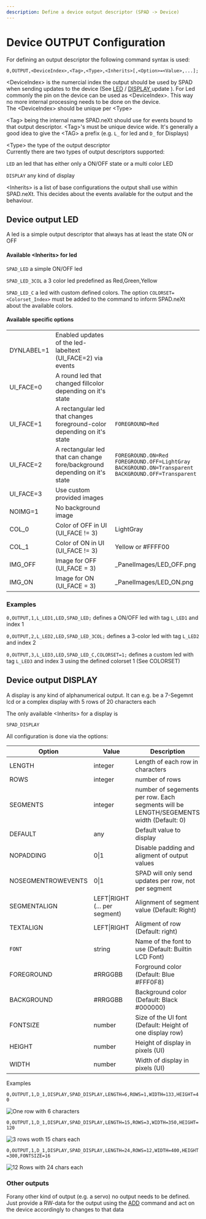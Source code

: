 ```yaml
---
description: Define a device output descriptor (SPAD -> Device)
---
```


# Device OUTPUT Configuration

For defining an output descriptor the following command syntax is used:

```
0,OUTPUT,<DeviceIndex>,<Tag>,<Type>,<Inherits>[,<Option>=<Value>,...];
```

\<DeviceIndex> is the numercial index the output should be used by SPAD when sending updates to the device (See [LED](../../device-led-update-channel-6.md) / [DISPLAY ](../../device-display-update-channel-7.md)update   ). For Led commonly the pin on the device can be used as \<DeviceIndex>. This way no more internal processing needs to be done on the device. \
The \<DeviceIndex> should be unique per \<Type>

\<Tag> being the internal name SPAD.neXt should use for events bound to that output descriptor. \<Tag>'s must be unique device wide. It's generally a good idea to give the \<TAG> a prefix (e.g. `L_` for led and `D_` for Displays)

\<Type> the type of the output descriptor\
Currently there are two types of output descriptors  supported:

`LED` an led that has either only a ON/OFF state or a multi color LED

`DISPLAY` any kind of display&#x20;

\<Inherits> is a list of base configurations the output shall use within SPAD.neXt. This decides about the events available for the output and the behaviour.

## Device output LED

A led is a simple output descriptor that always has at least the state ON or OFF&#x20;

#### Available \<Inherits> for led

`SPAD_LED`  a simple ON/OFF led

`SPAD_LED_3COL` a 3 color led predefined as Red,Green,Yellow

`SPAD_LED_C` a led with custom defined colors. The option `COLORSET=<Colorset_Index>` must be added to the command to inform SPAD.neXt about the available colors.

#### Available specific options

|             |                                                                           |                                                                                                                                                                     |
| ----------- | ------------------------------------------------------------------------- | ------------------------------------------------------------------------------------------------------------------------------------------------------------------- |
| DYNLABEL=1  | Enabled updates of the led-labeltext (UI\_FACE=2) via events              |                                                                                                                                                                     |
| UI\_FACE=0  | A round led that changed fillcolor depending on it's state                |                                                                                                                                                                     |
| UI\_FACE=1  | A rectangular led that changes foreground-color depending on it's state   | `FOREGROUND=Red`                                                                                                                                                    |
| UI\_FACE=2  | A rectangular led that can change fore/background depending on it's state | <p><code>FOREGROUND.ON=Red</code><br><code>FOREGROUND.OFF=LightGray</code><br><code>BACKGROUND.ON=Transparent</code><br><code>BACKGROUND.OFF=Transparent</code></p> |
| UI\_FACE=3  | Use custom provided images                                                |                                                                                                                                                                     |
| NOIMG=1     | No background image                                                       |                                                                                                                                                                     |
| COL\_0      | Color of OFF in UI (UI\_FACE != 3)                                        | LightGray                                                                                                                                                           |
| COL\_1      | Color of ON in UI (UI\_FACE != 3)                                         | Yellow or #FFFF00                                                                                                                                                   |
| IMG\_OFF    | Image for OFF (UI\_FACE = 3)                                              | \_PanelImages/LED\_OFF.png                                                                                                                                          |
| IMG\_ON     | Image for ON (UI\_FACE = 3)                                               | \_PanelImages/LED\_ON.png                                                                                                                                           |

### Examples

`0,OUTPUT,1,L_LED1,LED,SPAD_LED;` defines a ON/OFF led with tag `L_LED1` and index 1

`0,OUTPUT,2,L_LED2,LED,SPAD_LED_3COL;` defines a 3-color led with tag `L_LED2` and index 2

`0,OUTPUT,3,L_LED3,LED,SPAD_LED_C,COLORSET=1;` defines a custom led with tag `L_LED3` and index 3 using the defined colorset 1 (See COLORSET)

## Device output DISPLAY

A display is any kind of alphanumerical output. It can e.g. be a 7-Segemnt lcd or a complex display with 5 rows of 20 characters each

The only available \<Inherits> for a display is

`SPAD_DISPLAY`

All configuration is done via the options:

<table><thead><tr><th width="269.3333333333333">Option</th><th width="223.50597609561754">Value</th><th>Description</th></tr></thead><tbody><tr><td>LENGTH</td><td>integer</td><td>Length of each row in characters</td></tr><tr><td>ROWS</td><td>integer</td><td>number of rows</td></tr><tr><td>SEGMENTS</td><td>integer</td><td>number of segements per row. Each segments will be LENGTH/SEGEMENTS width (Default: 0)</td></tr><tr><td>DEFAULT</td><td>any</td><td>Default value to display</td></tr><tr><td>NOPADDING</td><td>0|1</td><td>Disable padding and aligment of output values</td></tr><tr><td>NOSEGMENTROWEVENTS</td><td>0|1</td><td>SPAD will only send updates per row, not per segment</td></tr><tr><td>SEGMENTALIGN</td><td>LEFT|RIGHT (... per segment)</td><td>Alignment of segment value (Default: Right)</td></tr><tr><td>TEXTALIGN</td><td>LEFT|RIGHT</td><td>Aligment of row (Default: right)</td></tr><tr><td><code>FONT</code></td><td>string</td><td>Name of the font to use (Default: Builtin LCD Font)</td></tr><tr><td>FOREGROUND</td><td>#RRGGBB</td><td>Forground color (Default: Blue #FFF0F8)</td></tr><tr><td>BACKGROUND</td><td>#RRGGBB</td><td>Background color (Default: Black #000000)</td></tr><tr><td>FONTSIZE</td><td>number</td><td>Size of the UI font (Default: Height of one display row)</td></tr><tr><td>HEIGHT</td><td>number</td><td>Height of display in pixels (UI)</td></tr><tr><td>WIDTH</td><td>number</td><td>Width of display in pixels (UI)</td></tr></tbody></table>

Examples

`0,OUTPUT,1,D_1,DISPLAY,SPAD_DISPLAY,LENGTH=6,ROWS=1,WIDTH=133,HEIGHT=40`

![One row with 6 characters](../../../../.gitbook/assets/Serial\_Display\_1.png)

`0,OUTPUT,1,D_1,DISPLAY,SPAD_DISPLAY,LENGTH=15,ROWS=3,WIDTH=350,HEIGHT=120`

![3 rows woth 15 chars each](../../../../.gitbook/assets/Serial\_Display\_2.png)

`0,OUTPUT,1,D_1,DISPLAY,SPAD_DISPLAY,LENGTH=24,ROWS=12,WIDTH=400,HEIGHT=300,FONTSIZE=16`

![12 Rows with 24 chars each](../../../../.gitbook/assets/Serial\_Display\_3.png)

### Other outputs

Forany other kind of output (e.g. a servo) no output needs to be defined. Just provide a RW-data for the output using the [ADD](../../command-1/#subcommand-add) command and act on the device accordingly to changes to that data
